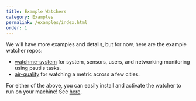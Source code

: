 ```yaml
---
title: Example Watchers
category: Examples
permalink: /examples/index.html
order: 1
---
```


We will have more examples and details, but for now, here are the example watcher
repos:

 - [watchme-system](https://github.com/vsoch/watchme-system) for system, sensors, users, and networking monitoring using psutils tasks.
 - [air-quality](https://github.com/vsoch/watchme-air-quality) for watching a metric across a few cities.

For either of the above, you can easily install and activate the watcher to run on
your machine! See [here](https://vsoch.github.io/watchme/getting-started/#how-do-i-get-a-watcher).
